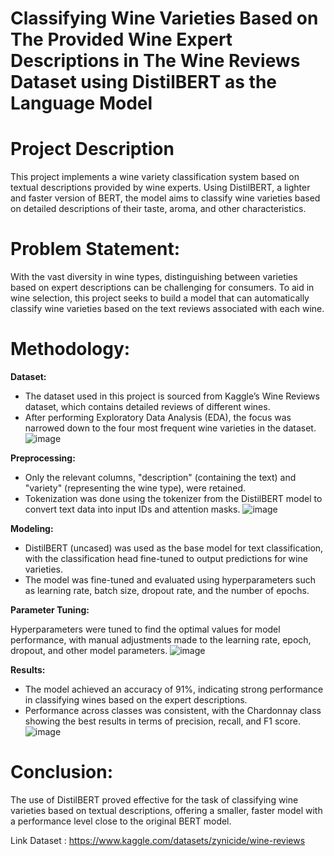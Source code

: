 # Classifying Wine Varieties Based on The Provided Wine Expert Descriptions in The Wine Reviews Dataset using DistilBERT as the Language Model

# Project Description
This project implements a wine variety classification system based on textual descriptions provided by wine experts. Using DistilBERT, a lighter and faster version of BERT, the model aims to classify wine varieties based on detailed descriptions of their taste, aroma, and other characteristics.

# Problem Statement:
With the vast diversity in wine types, distinguishing between varieties based on expert descriptions can be challenging for consumers. To aid in wine selection, this project seeks to build a model that can automatically classify wine varieties based on the text reviews associated with each wine.

# Methodology:
**Dataset:**

- The dataset used in this project is sourced from Kaggle’s Wine Reviews dataset, which contains detailed reviews of different wines.
- After performing Exploratory Data Analysis (EDA), the focus was narrowed down to the four most frequent wine varieties in the dataset.
![image](https://github.com/user-attachments/assets/490c28cc-18ef-4dac-8315-1930dd735e98)


**Preprocessing:**

- Only the relevant columns, "description" (containing the text) and "variety" (representing the wine type), were retained.
- Tokenization was done using the tokenizer from the DistilBERT model to convert text data into input IDs and attention masks.
![image](https://github.com/user-attachments/assets/38e722a6-1e98-4cd0-a1ba-5f90d6c1739e)


**Modeling:**

- DistilBERT (uncased) was used as the base model for text classification, with the classification head fine-tuned to output predictions for wine varieties.
- The model was fine-tuned and evaluated using hyperparameters such as learning rate, batch size, dropout rate, and the number of epochs.

**Parameter Tuning:**

Hyperparameters were tuned to find the optimal values for model performance, with manual adjustments made to the learning rate, epoch, dropout, and other model parameters.
![image](https://github.com/user-attachments/assets/1e6da46f-561b-41c7-b602-6c951f6c3cdf)


**Results:**

- The model achieved an accuracy of 91%, indicating strong performance in classifying wines based on the expert descriptions.
- Performance across classes was consistent, with the Chardonnay class showing the best results in terms of precision, recall, and F1 score.
![image](https://github.com/user-attachments/assets/d8485125-f75e-41a0-b705-5324cab0a1e8)


# Conclusion:
The use of DistilBERT proved effective for the task of classifying wine varieties based on textual descriptions, offering a smaller, faster model with a performance level close to the original BERT model.


Link Dataset : https://www.kaggle.com/datasets/zynicide/wine-reviews
